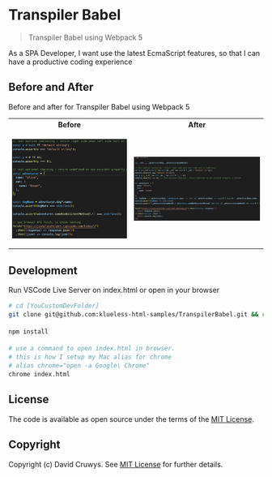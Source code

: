 # Transpiler Babel

> Transpiler Babel using Webpack 5

As a SPA Developer, I want use the latest EcmaScript features, so that I can have a productive coding experience

## Before and After

Before and after for Transpiler Babel using Webpack 5

<table>
<tr>
  <th>Before</th>
  <th>After</th>
</tr>
<tr>
  <td>
  
  ![Before](shot-before.png 'Before screenshot')
  
  </td>
  <td>
  
  ![After](shot-after.png 'After screenshot')
  
  </td>
</tr>
</table>

## Development

Run VSCode Live Server on index.html or open in your browser

```bash
# cd [YouCustomDevFolder]
git clone git@github.com:klueless-html-samples/TranspilerBabel.git && cd TranspilerBabel

npm install

# use a command to open index.html in browser.
# this is how I setup my Mac alias for chrome
# alias chrome="open -a Google\ Chrome"
chrome index.html
```

## License

The code is available as open source under the terms of the [MIT License](https://opensource.org/licenses/MIT).

## Copyright

Copyright (c) David Cruwys. See [MIT License](LICENSE.txt) for further details.
